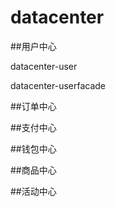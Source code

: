 # datacenter

##用户中心

datacenter-user

datacenter-userfacade

##订单中心

##支付中心

##钱包中心

##商品中心

##活动中心
